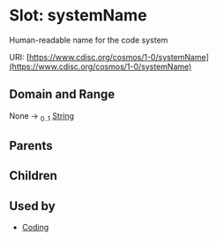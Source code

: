 
# Slot: systemName


Human-readable name for the code system

URI: [https://www.cdisc.org/cosmos/1-0/systemName](https://www.cdisc.org/cosmos/1-0/systemName)


## Domain and Range

None &#8594;  <sub>0..1</sub> [String](types/String.md)

## Parents


## Children


## Used by

 * [Coding](Coding.md)
